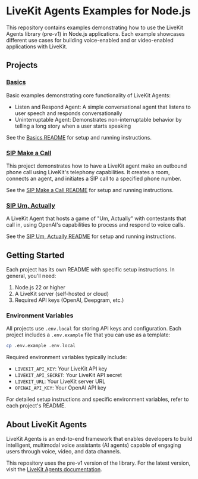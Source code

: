 # LiveKit Agents Examples for Node.js

This repository contains examples demonstrating how to use the LiveKit Agents library (pre-v1) in Node.js applications. Each example showcases different use cases for building voice-enabled and or video-enabled applications with LiveKit.

## Projects

### [Basics](./basics)

Basic examples demonstrating core functionality of LiveKit Agents:

- Listen and Respond Agent: A simple conversational agent that listens to user speech and responds conversationally
- Uninterruptable Agent: Demonstrates non-interruptable behavior by telling a long story when a user starts speaking

See the [Basics README](./basics/README.md) for setup and running instructions.

### [SIP Make a Call](./sip/make-a-call)

This project demonstrates how to have a LiveKit agent make an outbound phone call using LiveKit's telephony capabilities. It creates a room, connects an agent, and initiates a SIP call to a specified phone number.

See the [SIP Make a Call README](./sip/make-a-call/README.md) for setup and running instructions.

### [SIP Um, Actually](./sip/um-actually)

A LiveKit Agent that hosts a game of "Um, Actually" with contestants that call in, using OpenAI's capabilities to process and respond to voice calls.

See the [SIP Um, Actually README](./sip/um-actually/README.md) for setup and running instructions.

## Getting Started

Each project has its own README with specific setup instructions. In general, you'll need:

1. Node.js 22 or higher
2. A LiveKit server (self-hosted or cloud)
3. Required API keys (OpenAI, Deepgram, etc.)

### Environment Variables

All projects use `.env.local` for storing API keys and configuration. Each project includes a `.env.example` file that you can use as a template:

```bash
cp .env.example .env.local
```

Required environment variables typically include:

- `LIVEKIT_API_KEY`: Your LiveKit API key
- `LIVEKIT_API_SECRET`: Your LiveKit API secret
- `LIVEKIT_URL`: Your LiveKit server URL
- `OPENAI_API_KEY`: Your OpenAI API key

For detailed setup instructions and specific environment variables, refer to each project's README.

## About LiveKit Agents

LiveKit Agents is an end-to-end framework that enables developers to build intelligent, multimodal voice assistants (AI agents) capable of engaging users through voice, video, and data channels.

This repository uses the pre-v1 version of the library. For the latest version, visit the [LiveKit Agents documentation](https://docs.livekit.io/agents/).
